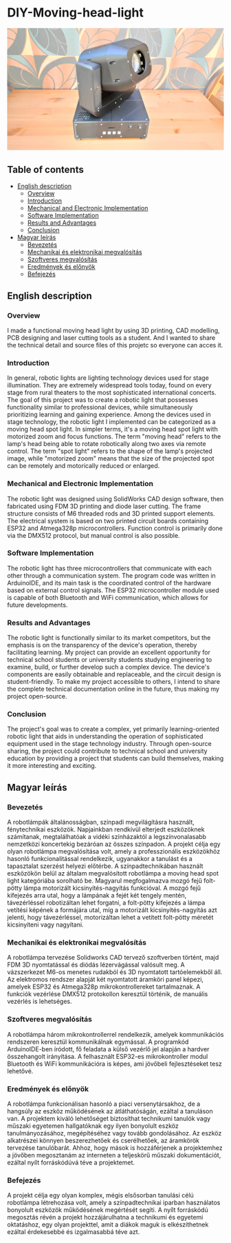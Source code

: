 # DIY-Moving-head-light
![image](Pictures/IMG_20250401_111736.jpg)

## Table of contents
- [English description](#english-description)
    - [Overview](#overview)
    - [Introduction](#introduction)
    - [Mechanical and Electronic Implementation](#mechanical-and-electronic-implementation)
    - [Software Implementation](#software-implementation)
    - [Results and Advantages](#results-and-advantages)
    - [Conclusion](#conclusion)
- [Magyar leírás](#magyar-leírás)
    - [Bevezetés](#bevezetés)
    - [Mechanikai és elektronikai megvalósítás](#mechanikai-és-elektronikai-megvalósítás)
    - [Szoftveres megvalósítás](#szoftveres-megvalósítás)
    - [Eredmények és előnyök](#eredmények-és-előnyök)
    - [Befejezés](#befejezés)

## English description
### Overview
I made a functional moving head light by using 3D printing, CAD modelling, PCB designing and laser cutting tools as a student. And I wanted to share the technical detail and source files of this projetc so everyone can acces it.

### Introduction
In general, robotic lights are lighting technology devices used for stage illumination. They are extremely widespread tools today, found on every stage from rural theaters to the most sophisticated international concerts. The goal of this project was to create a robotic light that possesses functionality similar to professional devices, while simultaneously prioritizing learning and gaining experience. Among the devices used in stage technology, the robotic light I implemented can be categorized as a moving head spot light. In simpler terms, it's a moving head spot light with motorized zoom and focus functions. The term "moving head" refers to the lamp's head being able to rotate robotically along two axes via remote control. The term "spot light" refers to the shape of the lamp's projected image, while "motorized zoom" means that the size of the projected spot can be remotely and motorically reduced or enlarged.

### Mechanical and Electronic Implementation
The robotic light was designed using SolidWorks CAD design software, then fabricated using FDM 3D printing and diode laser cutting. The frame structure consists of M6 threaded rods and 3D printed support elements. The electrical system is based on two printed circuit boards containing ESP32 and Atmega328p microcontrollers. Function control is primarily done via the DMX512 protocol, but manual control is also possible.

### Software Implementation
The robotic light has three microcontrollers that communicate with each other through a communication system. The program code was written in ArduinoIDE, and its main task is the coordinated control of the hardware based on external control signals. The ESP32 microcontroller module used is capable of both Bluetooth and WiFi communication, which allows for future developments.

### Results and Advantages
The robotic light is functionally similar to its market competitors, but the emphasis is on the transparency of the device's operation, thereby facilitating learning. My project can provide an excellent opportunity for technical school students or university students studying engineering to examine, build, or further develop such a complex device. The device's components are easily obtainable and replaceable, and the circuit design is student-friendly. To make my project accessible to others, I intend to share the complete technical documentation online in the future, thus making my project open-source.

### Conclusion
The project's goal was to create a complex, yet primarily learning-oriented robotic light that aids in understanding the operation of sophisticated equipment used in the stage technology industry. Through open-source sharing, the project could contribute to technical school and university education by providing a project that students can build themselves, making it more interesting and exciting.

## Magyar leírás
### Bevezetés
A robotlámpák általánosságban, színpadi megvilágításra használt, fénytechnikai eszközök. Napjainkban rendkívül elterjedt eszközöknek számítanak, megtalálhatóak a vidéki színházaktól a legszínvonalasabb nemzetközi koncertekig bezáróan az összes színpadon. A projekt célja egy olyan robotlámpa megvalósítása volt, amely a professzionális eszközökhöz hasonló funkcionalitással rendelkezik, ugyanakkor a tanulást és a tapasztalat szerzést helyezi előtérbe. A színpadtechnikában használt eszközökön belül az általam megvalósított robotlámpa a moving head spot light kategóriába sorolható be. Magyarul megfogalmazva mozgó fejű folt-pötty lámpa motorizált kicsinyítés-nagyítás funkcióval. A mozgó fejű kifejezés arra utal, hogy a lámpának a fejét két tengely mentén, távezérléssel robotizáltan lehet forgatni, a folt-pötty kifejezés a lámpa vetítési képének a formájára utal, míg a motorizált kicsinyítés-nagyítás azt jelenti, hogy távezérléssel, motorizáltan lehet a vetített folt-pötty méretét kicsinyíteni vagy nagyítani.

### Mechanikai és elektronikai megvalósítás
A robotlámpa tervezése Solidworks CAD tervező szoftverben történt, majd FDM 3D nyomtatással és diódás lézervágással valósult meg. A vázszerkezet M6-os menetes rudakból és 3D nyomtatott tartóelemekből áll. Az elektromos rendszer alapját két nyomtatott áramköri panel képezi, amelyek ESP32 és Atmega328p mikrokontrollereket tartalmaznak. A funkciók vezérlése DMX512 protokollon keresztül történik, de manuális vezérlés is lehetséges.

### Szoftveres megvalósítás
A robotlámpa három mikrokontrollerrel rendelkezik, amelyek kommunikációs rendszeren keresztül kommunikálnak egymással. A programkód ArduinoIDE-ben íródott, fő feladata a külső vezérlő jel alapján a hardver összehangolt irányítása. A felhasznált ESP32-es mikrokontroller modul Bluetooth és WiFi kommunikációra is képes, ami jövőbeli fejlesztéseket tesz lehetővé.

### Eredmények és előnyök
A robotlámpa funkcionálisan hasonló a piaci versenytársakhoz, de a hangsúly az eszköz működésének az átláthatóságán, ezáltal a tanuláson van. A projektem kiváló lehetőséget biztosíthat technikumi tanulók vagy műszaki egyetemen hallgatóknak egy ilyen bonyolult eszköz tanulmányozásához, megépítéséhez vagy tovább gondolásához. Az eszköz alkatrészei könnyen beszerezhetőek és cserélhetőek, az áramkörök tervezése tanulóbarát. Ahhoz, hogy mások is hozzáférjenek a projektemhez a jövőben megosztanám az interneten a teljeskörű műszaki dokumentációt, ezáltal nyílt forráskódúvá téve a projektemet.

### Befejezés
A projekt célja egy olyan komplex, mégis elsősorban tanulási célú robotlámpa létrehozása volt, amely a színpadtechnikai iparban használatos bonyolult eszközök működésének megértését segíti. A nyílt forráskódú megosztás révén a projekt hozzájárulhatna a technikumi és egyetemi oktatáshoz, egy olyan projekttel, amit a diákok maguk is elkészíthetnek ezáltal érdekesebbé és izgalmasabbá téve azt.

